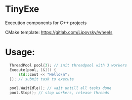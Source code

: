 # TinyExe

Execution components for C++ projects

CMake template: https://gitlab.com/Lipovsky/wheels

# Usage:
```cpp
  ThreadPool pool{3}; // init threadpool with 3 workers
  Execute(pool, [&]() {
      std::cout << "Hello\n";
  }); // submit task to execute
  
  pool.WaitIdle(); // wait untill all tasks done
  pool.Stop(); // stop workers, release threads
```
